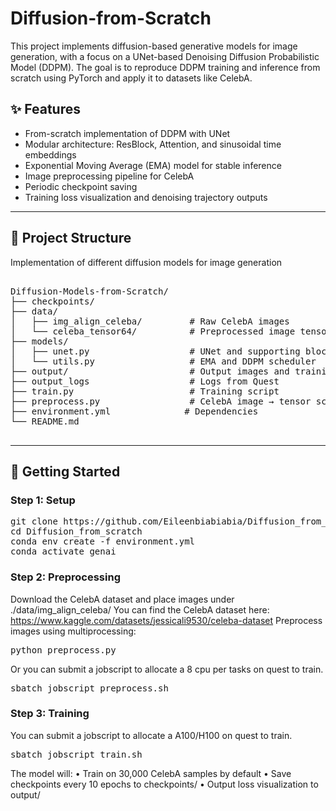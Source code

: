 # Diffusion-from-Scratch

This project implements diffusion-based generative models for image generation, with a focus on a UNet-based Denoising Diffusion Probabilistic Model (DDPM). The goal is to reproduce DDPM training and inference from scratch using PyTorch and apply it to datasets like CelebA.

## ✨ Features

- From-scratch implementation of DDPM with UNet
- Modular architecture: ResBlock, Attention, and sinusoidal time embeddings
- Exponential Moving Average (EMA) model for stable inference
- Image preprocessing pipeline for CelebA
- Periodic checkpoint saving
- Training loss visualization and denoising trajectory outputs

---


## 📁 Project Structure
Implementation of different diffusion models for image generation 
<pre>

Diffusion-Models-from-Scratch/
├── checkpoints/
├── data/
│   ├── img_align_celeba/         # Raw CelebA images
│   └── celeba_tensor64/          # Preprocessed image tensors
├── models/
│   ├── unet.py                   # UNet and supporting blocks
│   └── utils.py                  # EMA and DDPM scheduler
├── output/                       # Output images and training loss
├── output_logs                   # Logs from Quest
├── train.py                      # Training script
├── preprocess.py                 # CelebA image → tensor script
├── environment.yml              # Dependencies
└── README.md

</pre>
---

## 🚀 Getting Started

### Step 1: Setup
<pre>
git clone https://github.com/Eileenbiabiabia/Diffusion_from_scratch.git
cd Diffusion_from_scratch
conda env create -f environment.yml
conda activate genai
</pre>
### Step 2: Preprocessing
Download the CelebA dataset and place images under ./data/img_align_celeba/
You can find the CelebA dataset here: https://www.kaggle.com/datasets/jessicali9530/celeba-dataset
Preprocess images using multiprocessing: 
<pre>
python preprocess.py
</pre>
Or you can submit a jobscript to allocate a 8 cpu per tasks on quest to train. 
<pre>
sbatch jobscript_preprocess.sh
</pre>

### Step 3: Training
You can submit a jobscript to allocate a A100/H100 on quest to train. 
<pre>
sbatch jobscript_train.sh
</pre>
The model will:
	•	Train on 30,000 CelebA samples by default
	•	Save checkpoints every 10 epochs to checkpoints/
	•	Output loss visualization to output/
